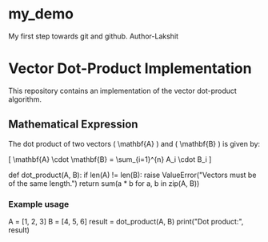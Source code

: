# my_demo
My first step towards git and github.
Author-Lakshit 


# Vector Dot-Product Implementation

This repository contains an implementation of the vector dot-product algorithm.

## Mathematical Expression

The dot product of two vectors \( \mathbf{A} \) and \( \mathbf{B} \) is given by:

\[
\mathbf{A} \cdot \mathbf{B} = \sum_{i=1}^{n} A_i \cdot B_i
\]

def dot_product(A, B):
    if len(A) != len(B):
        raise ValueError("Vectors must be of the same length.")
    return sum(a * b for a, b in zip(A, B))

### Example usage
A = [1, 2, 3]
B = [4, 5, 6]
result = dot_product(A, B)
print("Dot product:", result)

